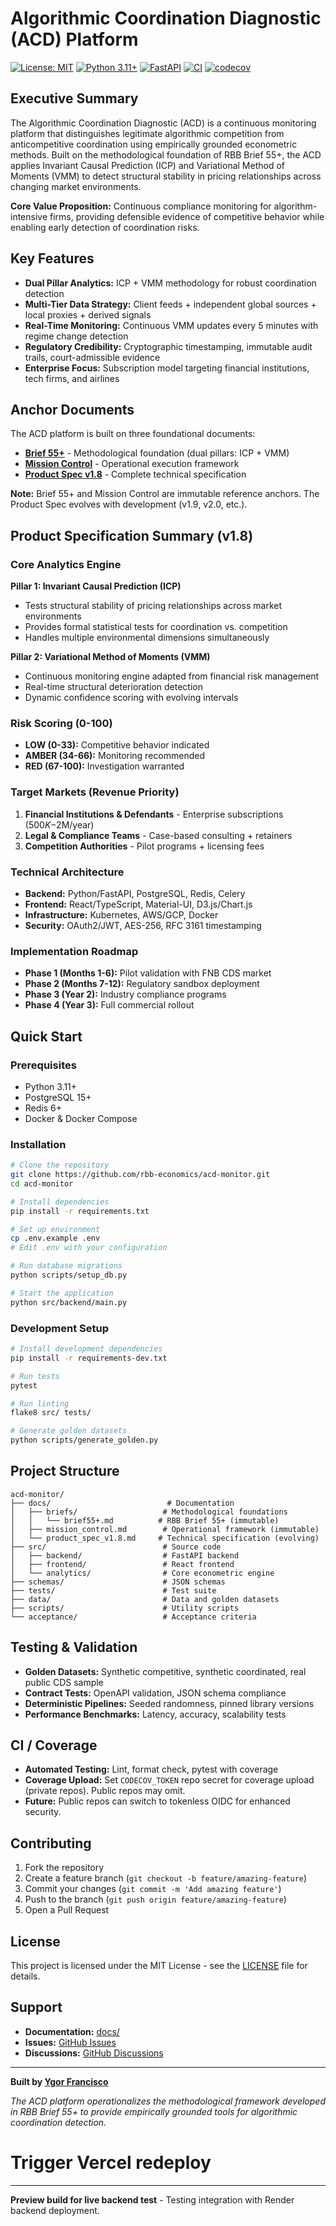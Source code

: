 # Algorithmic Coordination Diagnostic (ACD) Platform

[![License: MIT](https://img.shields.io/badge/License-MIT-yellow.svg)](https://opensource.org/licenses/MIT)
[![Python 3.11+](https://img.shields.io/badge/python-3.11+-blue.svg)](https://www.python.org/downloads/)
[![FastAPI](https://img.shields.io/badge/FastAPI-0.100+-green.svg)](https://fastapi.tiangolo.com/)
[![CI](https://github.com/yomarfrancisco/acd-monitor/actions/workflows/ci.yml/badge.svg)](https://github.com/yomarfrancisco/acd-monitor/actions/workflows/ci.yml)
[![codecov](https://codecov.io/gh/yomarfrancisco/acd-monitor/branch/main/graph/badge.svg)](https://codecov.io/gh/yomarfrancisco/acd-monitor)

## Executive Summary

The Algorithmic Coordination Diagnostic (ACD) is a continuous monitoring platform that distinguishes legitimate algorithmic competition from anticompetitive coordination using empirically grounded econometric methods. Built on the methodological foundation of RBB Brief 55+, the ACD applies Invariant Causal Prediction (ICP) and Variational Method of Moments (VMM) to detect structural stability in pricing relationships across changing market environments.

**Core Value Proposition:** Continuous compliance monitoring for algorithm-intensive firms, providing defensible evidence of competitive behavior while enabling early detection of coordination risks.

## Key Features

- **Dual Pillar Analytics:** ICP + VMM methodology for robust coordination detection
- **Multi-Tier Data Strategy:** Client feeds + independent global sources + local proxies + derived signals
- **Real-Time Monitoring:** Continuous VMM updates every 5 minutes with regime change detection
- **Regulatory Credibility:** Cryptographic timestamping, immutable audit trails, court-admissible evidence
- **Enterprise Focus:** Subscription model targeting financial institutions, tech firms, and airlines

## Anchor Documents

The ACD platform is built on three foundational documents:

- **[Brief 55+](docs/briefs/brief55+.md)** - Methodological foundation (dual pillars: ICP + VMM)
- **[Mission Control](docs/mission_control.md)** - Operational execution framework  
- **[Product Spec v1.8](docs/product_spec_v1.8.md)** - Complete technical specification

**Note:** Brief 55+ and Mission Control are immutable reference anchors. The Product Spec evolves with development (v1.9, v2.0, etc.).

## Product Specification Summary (v1.8)

### Core Analytics Engine

**Pillar 1: Invariant Causal Prediction (ICP)**
- Tests structural stability of pricing relationships across market environments
- Provides formal statistical tests for coordination vs. competition
- Handles multiple environmental dimensions simultaneously

**Pillar 2: Variational Method of Moments (VMM)**
- Continuous monitoring engine adapted from financial risk management
- Real-time structural deterioration detection
- Dynamic confidence scoring with evolving intervals

### Risk Scoring (0-100)

- **LOW (0-33):** Competitive behavior indicated
- **AMBER (34-66):** Monitoring recommended  
- **RED (67-100):** Investigation warranted

### Target Markets (Revenue Priority)

1. **Financial Institutions & Defendants** - Enterprise subscriptions ($500K-$2M/year)
2. **Legal & Compliance Teams** - Case-based consulting + retainers
3. **Competition Authorities** - Pilot programs + licensing fees

### Technical Architecture

- **Backend:** Python/FastAPI, PostgreSQL, Redis, Celery
- **Frontend:** React/TypeScript, Material-UI, D3.js/Chart.js
- **Infrastructure:** Kubernetes, AWS/GCP, Docker
- **Security:** OAuth2/JWT, AES-256, RFC 3161 timestamping

### Implementation Roadmap

- **Phase 1 (Months 1-6):** Pilot validation with FNB CDS market
- **Phase 2 (Months 7-12):** Regulatory sandbox deployment
- **Phase 3 (Year 2):** Industry compliance programs
- **Phase 4 (Year 3):** Full commercial rollout

## Quick Start

### Prerequisites

- Python 3.11+
- PostgreSQL 15+
- Redis 6+
- Docker & Docker Compose

### Installation

```bash
# Clone the repository
git clone https://github.com/rbb-economics/acd-monitor.git
cd acd-monitor

# Install dependencies
pip install -r requirements.txt

# Set up environment
cp .env.example .env
# Edit .env with your configuration

# Run database migrations
python scripts/setup_db.py

# Start the application
python src/backend/main.py
```

### Development Setup

```bash
# Install development dependencies
pip install -r requirements-dev.txt

# Run tests
pytest

# Run linting
flake8 src/ tests/

# Generate golden datasets
python scripts/generate_golden.py
```

## Project Structure

```
acd-monitor/
├── docs/                          # Documentation
│   ├── briefs/                   # Methodological foundations
│   │   └── brief55+.md          # RBB Brief 55+ (immutable)
│   ├── mission_control.md        # Operational framework (immutable)
│   └── product_spec_v1.8.md     # Technical specification (evolving)
├── src/                          # Source code
│   ├── backend/                  # FastAPI backend
│   ├── frontend/                 # React frontend
│   └── analytics/                # Core econometric engine
├── schemas/                      # JSON schemas
├── tests/                        # Test suite
├── data/                         # Data and golden datasets
├── scripts/                      # Utility scripts
└── acceptance/                   # Acceptance criteria
```

## Testing & Validation

- **Golden Datasets:** Synthetic competitive, synthetic coordinated, real public CDS sample
- **Contract Tests:** OpenAPI validation, JSON schema compliance
- **Deterministic Pipelines:** Seeded randomness, pinned library versions
- **Performance Benchmarks:** Latency, accuracy, scalability tests

## CI / Coverage

- **Automated Testing:** Lint, format check, pytest with coverage
- **Coverage Upload:** Set `CODECOV_TOKEN` repo secret for coverage upload (private repos). Public repos may omit.
- **Future:** Public repos can switch to tokenless OIDC for enhanced security.

## Contributing

1. Fork the repository
2. Create a feature branch (`git checkout -b feature/amazing-feature`)
3. Commit your changes (`git commit -m 'Add amazing feature'`)
4. Push to the branch (`git push origin feature/amazing-feature`)
5. Open a Pull Request

## License

This project is licensed under the MIT License - see the [LICENSE](LICENSE) file for details.

## Support

- **Documentation:** [docs/](docs/)
- **Issues:** [GitHub Issues](https://github.com/rbb-economics/acd-monitor/issues)
- **Discussions:** [GitHub Discussions](https://github.com/rbb-economics/acd-monitor/discussions)

---

**Built by [Ygor Francisco](mailto:ygor.francisco@gmail.com)**

*The ACD platform operationalizes the methodological framework developed in RBB Brief 55+ to provide empirically grounded tools for algorithmic coordination detection.*
# Trigger Vercel redeploy

---
**Preview build for live backend test** - Testing integration with Render backend deployment.
